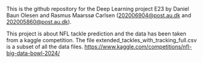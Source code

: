 This is the github repository for the Deep Learning project E23 by Daniel Baun Olesen and Rasmus Maarssø Carlsen (202006904@post.au.dk and 202005860@post.au.dk).

This project is about NFL tackle prediction and the data has been taken from a kaggle competition.
The file extended_tackles_with_tracking_full.csv is a subset of all the data files. 
https://www.kaggle.com/competitions/nfl-big-data-bowl-2024/

